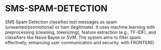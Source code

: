 # SMS-SPAM-DETECTION
SMS Spam Detection classifies text messages as spam (unwanted/promotional) or ham (legitimate). It uses machine learning with preprocessing (cleaning, tokenizing), feature extraction (e.g., TF-IDF), and classifiers like Naive Bayes or SVM. The system aims to filter spam effectively, enhancing user communication and security.
with FRONTEND
